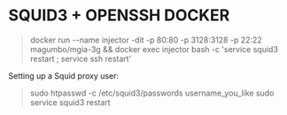 # SQUID3 + OPENSSH DOCKER
> docker run --name injector -dit -p 80:80 -p 3128:3128 -p 22:22 magumbo/mgia-3g && docker exec injector bash -c 'service squid3 restart ; service ssh restart'

Setting up a Squid proxy user:

> sudo htpasswd -c /etc/squid3/passwords username_you_like
> sudo service squid3 restart
